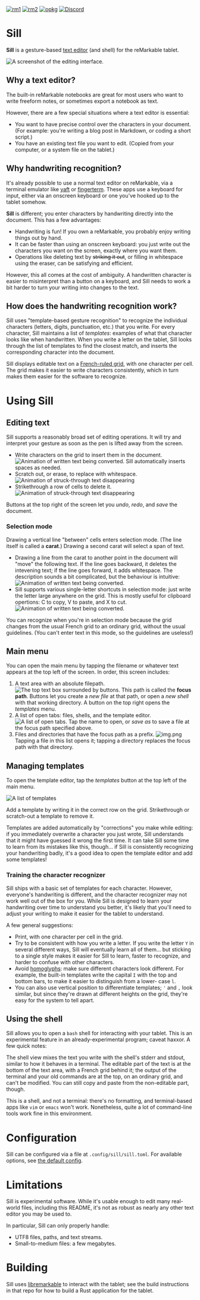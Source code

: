 [![rm1](https://img.shields.io/badge/rM1-supported-green)](https://remarkable.com/store/remarkable)
[![rm2](https://img.shields.io/badge/rM2-supported-green)](https://remarkable.com/store/remarkable-2)
[![opkg](https://img.shields.io/badge/OPKG-sill-blue)](https://toltec-dev.org/)
[![Discord](https://img.shields.io/discord/385916768696139794.svg?label=reMarkable&logo=discord&logoColor=ffffff&color=7389D8&labelColor=6A7EC2)](https://discord.gg/ATqQGfu)

# Sill

**Sill** is a gesture-based [text editor]
(and shell) for the reMarkable tablet.

[text editor]: https://en.wikipedia.org/wiki/Text_editor

![A screenshot of the editing interface.](screenshots/editing-banner.png)

## Why a text editor?

The built-in reMarkable notebooks are great for most users
who want to write freeform notes, or sometimes export a
notebook as text.

However, there are a few special situations where a text
editor is essential:

- You want to have precise control over the characters in
  your document. (For example: you're writing a blog post in
  Markdown, or coding a short script.)
- You have an existing text file you want to edit. (Copied
  from your computer, or a system file on the tablet.)

## Why handwriting recognition?

It's already possible to use a normal text editor on
reMarkable, via a terminal emulator like [yaft] or
[fingerterm]. These apps use a keyboard for
input, either via an onscreen keyboard or one you've hooked
up to the tablet somehow.

**Sill** is different; you enter characters by handwriting
directly into the document. This has a few advantages:

- Handwriting is fun! If you own a reMarkable, you probably
  enjoy writing things out by hand.
- It can be faster than using an onscreen keyboard: you just
  write out the characters you want on the screen, exactly
  where you want them.
- Operations like deleting text by ~~striking it out~~,
  or filling in whitespace using the eraser, can be
  satisfying and efficient.

However, this all comes at the cost of ambiguity. A
handwritten character is easier to misinterpret than a
button on a keyboard, and Sill needs to work a
bit harder to turn your writing into changes to the text.

[yaft]: https://github.com/timower/rM2-stuff/tree/master/apps/yaft
[fingerterm]: https://github.com/dixonary/fingerterm-reMarkable

## How does the handwriting recognition work?

Sill uses "template-based gesture recognition" to recognize
the individual characters (letters, digits, punctuation,
etc.) that you write. For every character, Sill maintains
a list of _templates_: examples of what that character
looks like when handwritten. When you write a letter on the
tablet, Sill looks through the list of templates to find the
closest match, and inserts the corresponding character into
the document.

Sill displays editable text on a [French-ruled grid],
with one character per cell. The grid makes it easier to
write characters consistently, which in turn makes them
easier for the software to recognize.

[French-ruled grid]: https://en.wikipedia.org/wiki/Ruled_paper#France

# Using Sill

## Editing text

Sill supports a reasonably broad set of editing operations.
It will try and interpret your gesture as soon as the pen
is lifted away from the screen.

- Write characters on the grid to insert them in the document.
  ![Animation of written text being converted.](screenshots/sill-write.gif)
  Sill automatically inserts spaces as needed.
- Scratch out, or erase, to replace with whitespace.
  ![Animation of struck-through text disappearing](screenshots/sill-erase.gif)
- Strikethrough a row of cells to delete it.
  ![Animation of struck-through text disappearing](screenshots/sill-strikethrough.gif)

Buttons at the top right of the screen let you _undo_,
_redo_, and _save_ the document.

### Selection mode

Drawing a vertical line "between" cells enters selection mode.
(The line itself is called a **carat**.)
Drawing a second carat will select a span of text.

- Drawing a line from the carat to another point in the document will "move" the following text. If the line goes backward, it deletes the intevening text; if the line goes forward, it adds whitespace. The description sounds a bit complicated, but the behaviour is intuitive: 
  ![Animation of written text being converted.](screenshots/sill-move.gif)
- Sill supports various single-letter shortcuts in selection mode: just write the letter large anywhere on the grid. This is mostly useful for clipboard opertions: C to copy, V to paste, and X to cut.
  ![Animation of written text being converted.](screenshots/sill-cut-paste.gif)

You can recognize when you're in selection mode because
the grid changes from the usual French grid to an ordinary
grid, without the usual guidelines. (You can't enter text
in this mode, so the guidelines are useless!) 

## Main menu

You can open the main menu by tapping the filename or
whatever text appears at the top left of the screen. In order,
this screen includes:
1. A text area with an absolute filepath.
    ![The top text box surrounded by buttons.](screenshots/sill-menu-top.png)
   This path is called the **focus path**. Buttons let you
   create a _new file_ at that path, or open a _new shell_
   with that working directory. A button on the top right opens the _templates_ menu.
2. A list of open tabs: files, shells, and the template
    editor.
    ![A list of open tabs.](screenshots/tab-list.png)
    Tap the name to open, or _save as_ to save a file at the focus path specified above.
3. Files and directories that have the focus path as a prefix.
   ![img.png](screenshots/paths.png)
    Tapping a file in this list opens it; tapping a
    directory replaces the focus path with that directory.

## Managing templates

To open the template editor, tap the _templates_
button at the top left of the main menu.

![A list of templates](screenshots/templates-crop.png)

Add a template by writing it in the correct row on the grid.
Strikethrough or scratch-out a template to remove it. 

Templates are added automatically by "corrections" you make
while editing: if you immediately overwrite a character you just
wrote, Sill understands that it might have guessed it wrong the
first time. It can take Sill some time to learn from its mistakes
like this, though... if Sill is consistently recognizing your
handwriting badly, it's a good idea to open the template editor
and add some templates!

### Training the character recognizer

Sill ships with a basic set of templates for each character.
However, everyone's handwriting is different, and the
character recognizer may not work well out of the box for
you. While Sill is designed to learn your handwriting over time to
understand you better, it's likely that you'll need to
adjust your writing to make it easier for the tablet
to understand.

A few general suggestions:

- Print, with one character per cell in the grid.
- Try to be consistent with how you write a letter. If you
  write the letter `Y` in several different ways, Sill
  will eventually learn all of them... but sticking
  to a single style makes it easier for Sill to learn,
  faster to recognize, and harder to confuse with other
  characters.
- Avoid [homoglyphs]: make sure different
  characters look different. For example, the built-in
  templates write the capital `I` with the top and bottom
  bars, to make it easier to distinguish from a lower-
  case `l`.
- You can also use vertical position to differentiate
  templates; `'` and `,` look similar, but since they're
  drawn at different heights on the grid, they're easy for
  the system to tell apart.

[homoglyphs]: https://en.wikipedia.org/wiki/Homoglyph

## Using the shell

Sill allows you to open a `bash` shell for interacting with
your tablet. This is an experimental feature in an
already-experimental program; caveat haxxor. A few quick
notes:

The shell view mixes the text you write with the shell's
stderr and stdout, similar to how it behaves in a terminal.
The editable part of the text is at the bottom of the text
area, with a French grid behind it; the output of the terminal
and your old commands are at the top, on an ordinary grid,
and can't be modified. You can still copy and paste from the
non-editable part, though.

This is a shell, and not a terminal: there's no formatting,
and terminal-based apps like `vim` or `emacs` won't work.
Nonetheless, quite a lot of command-line tools work fine
in this environment.

# Configuration

Sill can be configured via a
file at `.config/sill/sill.toml`.
For available options, see [the default
config](src/sill.toml).

# Limitations

Sill is experimental software. While it's usable enough
to edit many real-world files, including this README, it's
not as robust as nearly any other text editor you may be
used to.

In particular, Sill can only properly handle:
- UTF8 files, paths, and text streams.
- Small-to-medium files: a few megabytes.

# Building

Sill uses [libremarkable] to interact with the tablet;
see the build instructions in that repo for how to build
a Rust application for the tablet.

[libremarkable]: https://github.com/canselcik/libremarkable
